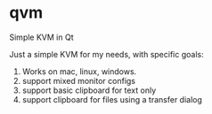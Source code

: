 # qvm
Simple KVM in Qt

Just a simple KVM for my needs, with specific goals:
1. Works on mac, linux, windows.
2. support mixed monitor configs
3. support basic clipboard for text only
4. support clipboard for files using a transfer dialog
